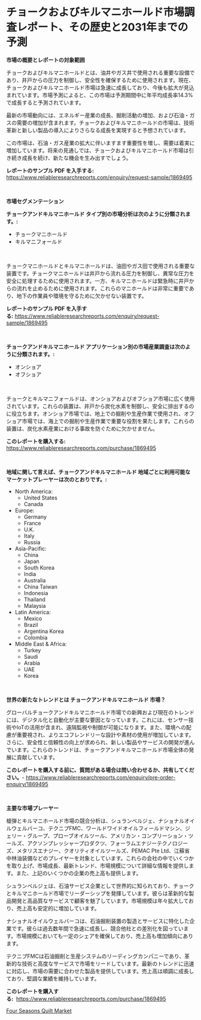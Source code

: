 <p><h1>チョークおよびキルマニホールド市場調査レポート、その歴史と2031年までの予測</h1></p><p><strong>市場の概要とレポートの対象範囲</strong></p>
<p><p>チョークおよびキルマニホールドとは、油井やガス井で使用される重要な設備であり、井戸からの圧力を制御し、安全性を確保するために使用されます。現在、チョークおよびキルマニホールド市場は急速に成長しており、今後も拡大が見込まれています。市場予測によると、この市場は予測期間中に年平均成長率14.3%で成長すると予測されています。</p><p>最新の市場動向には、エネルギー産業の成長、掘削活動の増加、および石油・ガスの需要の増加が含まれます。チョークおよびキルマニホールドの市場は、技術革新と新しい製品の導入によりさらなる成長を実現すると予想されています。</p><p>この市場は、石油・ガス産業の拡大に伴いますます重要性を増し、需要は着実に増加しています。将来の見通しでは、チョークおよびキルマニホールド市場は引き続き成長を続け、新たな機会を生み出すでしょう。</p></p>
<p><strong>レポートのサンプル PDF を入手する:</strong> <a href="https://www.reliableresearchreports.com/enquiry/request-sample/1869495">https://www.reliableresearchreports.com/enquiry/request-sample/1869495</a></p>
<p>&nbsp;</p>
<p><strong>市場セグメンテーション</strong></p>
<p><strong>チョークアンドキルマニホールド タイプ別の市場分析は次のように分類されます。:</strong></p>
<p><ul><li>チョークマニホールド</li><li>キルマニフォールド</li></ul></p>
<p>&nbsp;</p>
<p><p>チョークマニホールドとキルマニホールドは、油田やガス田で使用される重要な装置です。チョークマニホールドは井戸から流れる圧力を制御し、異常な圧力を安全に処理するために使用されます。一方、キルマニホールドは緊急時に井戸からの流れを止めるために使用されます。これらのマニホールドは非常に重要であり、地下の作業員や環境を守るために欠かせない装置です。</p></p>
<p><strong>レポートのサンプル PDF を入手する:</strong>&nbsp;<a href="https://www.reliableresearchreports.com/enquiry/request-sample/1869495">https://www.reliableresearchreports.com/enquiry/request-sample/1869495</a></p>
<p>&nbsp;</p>
<p><strong> チョークアンドキルマニホールド アプリケーション別の市場産業調査は次のように分類されます。:</strong></p>
<p><ul><li>オンショア</li><li>オフショア</li></ul></p>
<p>&nbsp;</p>
<p><p>チョークとキルマニフォールドは、オンショアおよびオフショア市場に広く使用されています。これらの装置は、井戸から炭化水素を制御し、安全に排出するのに役立ちます。オンショア市場では、地上での掘削や生産作業で使用され、オフショア市場では、海上での掘削や生産作業で重要な役割を果たします。これらの装置は、炭化水素産業における事故を防ぐために欠かせません。</p></p>
<p><strong>このレポートを購入する:</strong>&nbsp; <a href="https://www.reliableresearchreports.com/purchase/1869495">https://www.reliableresearchreports.com/purchase/1869495</a></p>
<p>&nbsp;</p>
<p><strong>地域に関して言えば、チョークアンドキルマニホールド 地域ごとに利用可能なマーケットプレーヤーは次のとおりです。:</strong></p>
<p><ul>
    <li>
        North America:
        <ul>
            <li>United States</li>
            <li>Canada</li>
        </ul>
    </li>
    <li>
        Europe:
        <ul>
            <li>Germany</li>
            <li>France</li>
            <li>U.K.</li>
            <li>Italy</li>
            <li>Russia</li>
        </ul>
    </li>
    <li>
        Asia-Pacific:
        <ul>
            <li>China</li>
            <li>Japan</li>
            <li>South Korea</li>
            <li>India</li>
            <li>Australia</li>
            <li>China Taiwan</li>
            <li>Indonesia</li>
            <li>Thailand</li>
            <li>Malaysia</li>
        </ul>
    </li>
    <li>
        Latin America:
        <ul>
            <li>Mexico</li>
            <li>Brazil</li>
            <li>Argentina Korea</li>
            <li>Colombia</li>
        </ul>
    </li>
    <li>
        Middle East & Africa:
        <ul>
            <li>Turkey</li>
            <li>Saudi</li>
            <li>Arabia</li>
            <li>UAE</li>
            <li>Korea</li>
        </ul>
    </li>
    </ul></p>
<p>&nbsp;</p>
<p><strong>世界の新たなトレンドとは チョークアンドキルマニホールド 市場？</strong></p>
<p><p>グローバルチョークアンドキルマニホールド市場での新興および現在のトレンドには、デジタル化と自動化が主要な要因となっています。これには、センサー技術やIoTの活用が含まれ、遠隔監視や制御が可能になります。また、環境への配慮が重要視され、よりエコフレンドリーな設計や素材の使用が増加しています。さらに、安全性と信頼性の向上が求められ、新しい製品やサービスの開発が進んでいます。これらのトレンドは、チョークアンドキルマニホールド市場全体の発展に貢献しています。</p></p>
<p><strong>このレポートを購入する前に、質問がある場合は問い合わせるか、共有してください。</strong>- <a href="https://www.reliableresearchreports.com/enquiry/pre-order-enquiry/1869495">https://www.reliableresearchreports.com/enquiry/pre-order-enquiry/1869495</a></p>
<p>&nbsp;</p>
<p><strong>主要な市場プレーヤー</strong></p>
<p><p>槍弾とキルマニホールド市場の競合分析は、シュランベルジェ、ナショナルオイルウェルバーコ、テクニプFMC、ワールドワイドオイルフィールドマシン、ジェリー・グループ、プローブオイルツール、アメリカン・コンプリーション・ツールズ、アクソンプレッシャープロダクツ、フォーラムエナジーテクノロジーズ、メタリスエナジー、クオリティオイルツールズ、PEMAC Pte Ltd、江蘇省中林油装備などのプレイヤーを対象としています。これらの会社の中でいくつかを取り上げ、市場成長、最新トレンド、市場規模について詳細な情報を提供します。また、上記のいくつかの企業の売上高も提供します。</p><p>シュランベルジェは、石油サービス企業として世界的に知られており、チョークとキルマニホールド市場でリーダーシップを発揮しています。彼らは革新的な製品開発と高品質なサービスで顧客を魅了しています。市場規模は年々拡大しており、売上高も安定的に増加しています。</p><p>ナショナルオイルウェルバーコは、石油掘削装置の製造とサービスに特化した企業です。彼らは過去数年間で急速に成長し、競合他社との差別化を図っています。市場規模においても一定のシェアを確保しており、売上高も増加傾向にあります。</p><p>テクニプFMCは石油掘削と生産システムのリーディングカンパニーであり、革新的な技術と高度なサービスで市場をリードしています。最新のトレンドに迅速に対応し、市場の需要に合わせた製品を提供しています。売上高は順調に成長しており、堅調な業績を維持しています。</p></p>
<p><strong>このレポートを購入する:</strong>&nbsp;&nbsp;<a href="https://www.reliableresearchreports.com/purchase/1869495">https://www.reliableresearchreports.com/purchase/1869495</a></p>
<p><p><a href="https://github.com/Sherrillcrooksxa8i18ucf2m/Market-Research-Report-List-1/blob/main/four-seasons-quilt-market.md">Four Seasons Quilt Market</a></p></p>